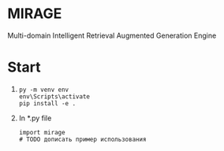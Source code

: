# MIRAGE

Multi-domain Intelligent Retrieval Augmented Generation Engine

# Start

1) ```
   py -m venv env
   env\Scripts\activate
   pip install -e .
   ```
2) In *.py file
   ```
   import mirage
   # TODO дописать пример использования
   ```


